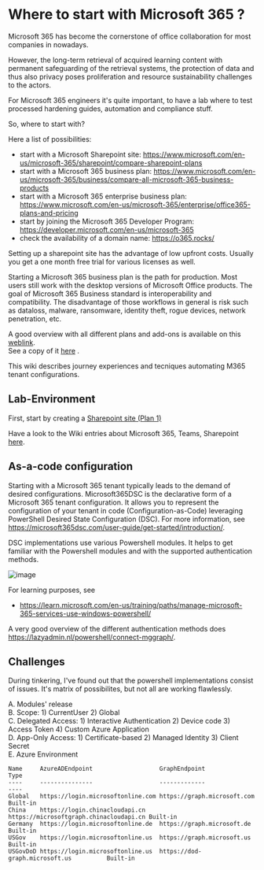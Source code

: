 # Where to start with Microsoft 365 ?

Microsoft 365 has become the cornerstone of office collaboration for most companies in nowadays.

However, the long-term retrieval of acquired learning content with permanent safeguarding of the retrieval systems, the protection of data and thus also privacy poses proliferation and resource sustainability challenges to the actors.

For Microsoft 365 engineers it's quite important, to have a lab where to test processed hardening guides, automation and compliance stuff.

So, where to start with?

Here a list of possibilities:
- start with a Microsoft Sharepoint site: https://www.microsoft.com/en-us/microsoft-365/sharepoint/compare-sharepoint-plans
- start with a Microsoft 365 business plan: https://www.microsoft.com/en-us/microsoft-365/business/compare-all-microsoft-365-business-products
- start with a Microsoft 365 enterprise business plan: https://www.microsoft.com/en-us/microsoft-365/enterprise/office365-plans-and-pricing
- start by joining the Microsoft 365 Developer Program: https://developer.microsoft.com/en-us/microsoft-365
- check the availability of a domain name: https://o365.rocks/

Setting up a sharepoint site has the advantage of low upfront costs. Usually you get a one month free trial for various licenses as well.

Starting a Microsoft 365 business plan is the path for production.
Most users still work with the desktop versions of Microsoft Office products. The goal of Microsoft 365 Business standard is interoperability and compatibility. The disadvantage of those workflows in general is risk such as dataloss, malware, ransomware, identity theft, rogue devices, network penetration, etc.

A good overview with all different plans and add-ons is available on this [weblink](https://go.microsoft.com/fwlink/p/?LinkID=2139145&clcid=0x409&culture=en-us&country=us).  
See a copy of it [here](https://github.com/user-attachments/files/16452804/modern-work-plan-comparison-enterprise-352528.pdf) .

This wiki describes journey experiences and tecniques automating M365 tenant configurations.

Lab-Environment
-

First, start by creating a [Sharepoint site (Plan 1)](https://github.com/dcasota/m365-scripts/wiki/Create-and-configure-a-new-sharepoint-site-(plan-1))  

Have a look to the Wiki entries about Microsoft 365, Teams, Sharepoint [here](https://github.com/dcasota/m365-scripts/wiki).

As-a-code configuration
-
Starting with a Microsoft 365 tenant typically leads to the demand of desired configurations. Microsoft365DSC is the declarative form of a Microsoft 365 tenant configuration. It allows you to represent the configuration of your tenant in code (Configuration-as-Code) leveraging PowerShell Desired State Configuration (DSC). For more information, see https://microsoft365dsc.com/user-guide/get-started/introduction/.

DSC implementations use various Powershell modules. It helps to get familiar with the Powershell modules and with the supported authentication methods.

![image](https://github.com/user-attachments/assets/2dc570d7-6fdf-4f25-9c15-f7e7c0798cf0)

For learning purposes, see
- https://learn.microsoft.com/en-us/training/paths/manage-microsoft-365-services-use-windows-powershell/

A very good overview of the different authentication methods does https://lazyadmin.nl/powershell/connect-mggraph/.

Challenges
-

During tinkering, I've found out that the powershell implementations consist of issues. It's matrix of possibilites, but not all are working flawlessly.

A. Modules' release  
B. Scope: 1) CurrentUser 2) Global  
C. Delegated Access: 1) Interactive Authentication 2) Device code 3) Access Token 4) Custom Azure Application  
D. App-Only Access: 1) Certificate-based 2) Managed Identity 3) Client Secret  
E. Azure Environment  
   ```
   Name     AzureADEndpoint                   GraphEndpoint                           Type
   ----     ---------------                   -------------                           ----
   Global   https://login.microsoftonline.com https://graph.microsoft.com             Built-in
   China    https://login.chinacloudapi.cn    https://microsoftgraph.chinacloudapi.cn Built-in
   Germany  https://login.microsoftonline.de  https://graph.microsoft.de              Built-in
   USGov    https://login.microsoftonline.us  https://graph.microsoft.us              Built-in
   USGovDoD https://login.microsoftonline.us  https://dod-graph.microsoft.us          Built-in
   ```


